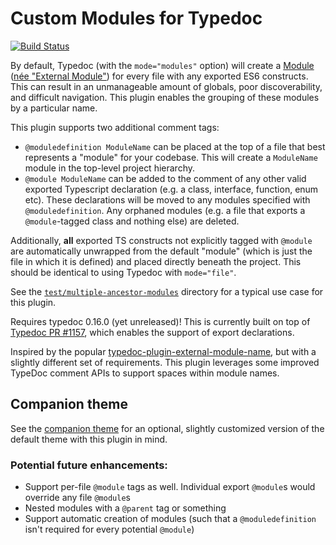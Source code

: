 # Custom Modules for Typedoc

[![Build Status](https://travis-ci.org/convergencelabs/typedoc-plugin-custom-modules.svg?branch=master)](https://travis-ci.org/convergencelabs/typedoc-plugin-custom-modules)

By default, Typedoc (with the `mode="modules"` option) will create a [Module](https://www.typescriptlang.org/docs/handbook/modules.html) ([née "External Module"](https://github.com/TypeStrong/typedoc/issues/109)) for every file with any exported ES6 constructs. This can result in an unmanageable amount of globals, poor discoverability, and difficult navigation. This plugin enables the grouping of these modules by a particular name.

This plugin supports two additional comment tags:

- `@moduledefinition ModuleName` can be placed at the top of a file that best represents a "module" for your codebase. This will create a `ModuleName` module in the top-level project hierarchy.
- `@module ModuleName` can be added to the comment of any other valid exported Typescript declaration (e.g. a class, interface, function, enum etc). These declarations will be moved to any modules specified with `@moduledefinition`. Any orphaned modules (e.g. a file that exports a `@module`-tagged class and nothing else) are deleted.

Additionally, **all** exported TS constructs not explicitly tagged with `@module` are automatically unwrapped from the default "module" (which is just the file in which it is defined) and placed directly beneath the project. This should be identical to using Typedoc with `mode="file"`.

See the [`test/multiple-ancestor-modules`](/test/multiple-ancestor-modules) directory for a typical use case for this plugin.

Requires typedoc 0.16.0 (yet unreleased)! This is currently built on top of [Typedoc PR #1157](https://github.com/TypeStrong/typedoc/pull/1157), which enables the support of export declarations.

Inspired by the popular [typedoc-plugin-external-module-name](https://github.com/christopherthielen/typedoc-plugin-external-module-name), but with a slightly different set of requirements. This plugin leverages some improved TypeDoc comment APIs to support spaces within module names.

## Companion theme

See the [companion theme](https://github.com/convergencelabs/typedoc-theme) for an optional, slightly customized version of the default theme with this plugin in mind.

### Potential future enhancements:

- Support per-file `@module` tags as well. Individual export `@module`s would override any file `@module`s
- Nested modules with a `@parent` tag or something
- Support automatic creation of modules (such that a `@moduledefinition` isn't required for every potential `@module`)
